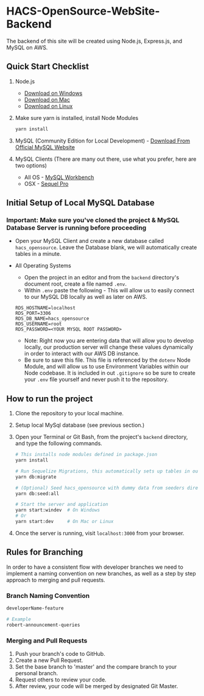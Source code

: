 # HACS-OpenSource-WebSite-Backend

The backend of this site will be created using Node.js, Express.js, and MySQL on AWS.

## Quick Start Checklist

1. Node.js

   - [Download on Windows](https://blog.teamtreehouse.com/install-node-js-npm-windows)
   - [Download on Mac](https://blog.teamtreehouse.com/install-node-js-npm-mac)
   - [Download on Linux](https://blog.teamtreehouse.com/install-node-js-npm-linux)

2. Make sure yarn is installed, install Node Modules

   ```bash
   yarn install
   ```

3. MySQL (Community Edition for Local Development) - [Download From Official MySQL Website]([https://www.postgresql.org/download/](https://dev.mysql.com/downloads/))

4. MySQL Clients (There are many out there, use what you prefer, here are two options)
   - All OS - [MySQL Workbench]([https://www.pgadmin.org/download/](https://dev.mysql.com/downloads/workbench/))
   - OSX - [Sequel Pro](https://www.sequelpro.com/)

## Initial Setup of Local MySQL Database

### Important: Make sure you've cloned the project & MySQL Database Server is running before proceeding

- Open your MySQL Client and create a new database called `hacs_opensource`. Leave the Database blank, we will automatically create tables in a minute.

- All Operating Systems

  - Open the project in an editor and from the `backend` directory's document root, create a file named `.env`.
  - Within `.env` paste the following - This will allow us to easily connect to our MySQL DB locally as well as later on AWS.
  ```
  RDS_HOSTNAME=localhost
  RDS_PORT=3306
  RDS_DB_NAME=hacs_opensource
  RDS_USERNAME=root
  RDS_PASSWORD=<YOUR MYSQL ROOT PASSWORD>
  ```
  - Note: Right now you are entering data that will allow you to develop locally, our production server will change these values dynamically in order to interact with our AWS DB instance.
  - Be sure to save this file. This file is referenced by the `dotenv` Node Module, and will allow us to use Environment Variables within our Node codebase. It is included in out `.gitignore` so be sure to create your `.env` file yourself and never push it to the repository.

## How to run the project

1. Clone the repository to your local machine.
2. Setup local MySql database (see previous section.)
3. Open your Terminal or Git Bash, from the project's `backend` directory, and type the following commands.

   ```bash
   # This installs node modules defined in package.json
   yarn install

   # Run Sequelize Migrations, this automatically sets up tables in our hacs_opensource database
   yarn db:migrate

   # (Optional) Seed hacs_opensource with dummy data from seeders directory
   yarn db:seed:all

   # Start the server and application
   yarn start:windev  # On Windows
   # Or
   yarn start:dev     # On Mac or Linux
   ```

4. Once the server is running, visit `localhost:3000` from your browser.

## Rules for Branching

In order to have a consistent flow with developer branches we need to implement a naming convention on new branches, as well as a step by step approach to merging and pull requests.

### Branch Naming Convention

```bash
developerName-feature

# Example
robert-announcement-queries
```

### Merging and Pull Requests

1. Push your branch's code to GitHub.
2. Create a new Pull Request.
3. Set the base branch to 'master' and the compare branch to your personal branch.
4. Request others to review your code.
5. After review, your code will be merged by designated Git Master.
